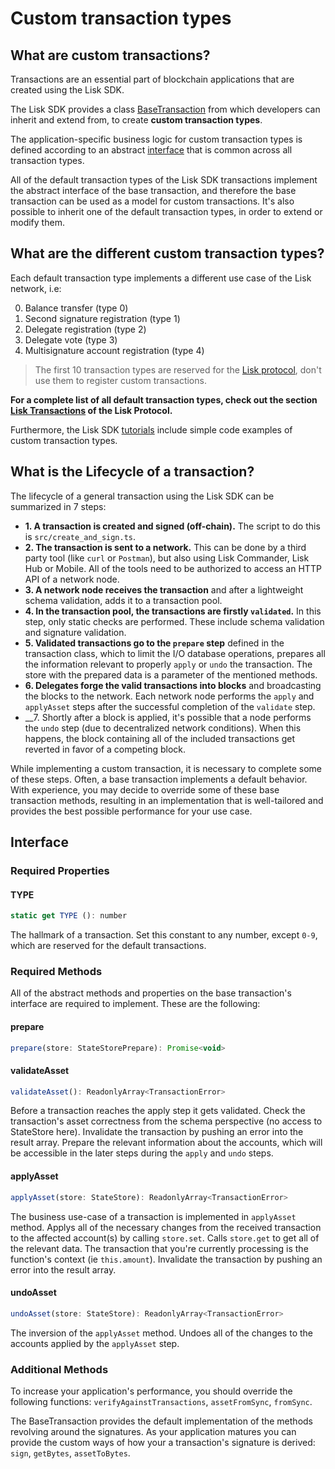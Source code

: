 # Custom transaction types

## What are custom transactions?

Transactions are an essential part of blockchain applications that are created using the Lisk SDK.

The Lisk SDK provides a class [BaseTransaction](https://github.com/LiskHQ/lisk-sdk/blob/development/elements/lisk-transactions/src/base_transaction.ts) from which developers can inherit and extend from, to create __custom transaction types__.

The application-specific business logic for custom transaction types is defined according to an abstract [interface](#interface) that is common across all transaction types.

All of the default transaction types of the Lisk SDK transactions implement the abstract interface of the base transaction, and therefore the base transaction can be used as a model for custom transactions. It's also possible to inherit one of the default transaction types, in order to extend or modify them.

## What are the different custom transaction types?

Each default transaction type implements a different use case of the Lisk network, i.e:

0. Balance transfer (type 0)
1. Second signature registration (type 1)
1. Delegate registration (type 2)
1. Delegate vote (type 3)
1. Multisignature account registration (type 4)

> The first 10 transaction types are reserved for the [Lisk protocol](https://lisk.io/documentation/lisk-protocol), don't use them to register custom transactions.

__For a complete list of all default transaction types, check out the section [Lisk Transactions](https://lisk.io/documentation/lisk-protocol/transactions) of the Lisk Protocol.__

Furthermore, the Lisk SDK [tutorials](tutorials.md) include simple code examples of custom transaction types.

## What is the Lifecycle of a transaction?

The lifecycle of a general transaction using the Lisk SDK can be summarized in 7 steps:

- __1. A transaction is created and signed (off-chain).__ The script to do this is `src/create_and_sign.ts`.
- __2. The transaction is sent to a network.__ This can be done by a third party tool (like `curl` or `Postman`), but also using Lisk Commander, Lisk Hub or Mobile. All of the tools need to be authorized to access an HTTP API of a network node.
- __3. A network node receives the transaction__ and after a lightweight schema validation, adds it to a transaction pool.
- __4. In the transaction pool, the transactions are firstly `validated`.__ In this step, only static checks are performed. These include schema validation and signature validation.
- __5. Validated transactions go to the `prepare` step__ defined in the transaction class, which to limit the I/O database operations, prepares all the information relevant to properly `apply` or `undo` the transaction. The store with the prepared data is a parameter of the mentioned methods.
- __6. Delegates forge the valid transactions into blocks__ and broadcasting the blocks to the network. Each network node performs the `apply` and `applyAsset` steps after the successful completion of the `validate` step.
- __7. Shortly after a block is applied, it's possible that a node performs the `undo` step (due to decentralized network conditions). When this happens, the block containing all of the included transactions get reverted in favor of a competing block.

While implementing a custom transaction, it is necessary to complete some of these steps. Often, a base transaction implements a default behavior. With experience, you may decide to override some of these base transaction methods, resulting in an implementation that is well-tailored and provides the best possible performance for your use case.

## Interface

### Required Properties

#### TYPE

```js
static get TYPE (): number
```

The hallmark of a transaction. Set this constant to any number, except `0-9`, which are reserved for the default transactions.

### Required Methods

All of the abstract methods and properties on the base transaction's interface are required to implement. These are the following:

#### prepare

```js
prepare(store: StateStorePrepare): Promise<void>
```

#### validateAsset

```js
validateAsset(): ReadonlyArray<TransactionError>
```

Before a transaction reaches the apply step it gets validated. Check the transaction's asset correctness from the schema perspective (no access to StateStore here).
Invalidate the transaction by pushing an error into the result array.
Prepare the relevant information about the accounts, which will be accessible in the later steps during the `apply` and `undo` steps.

#### applyAsset

```js
applyAsset(store: StateStore): ReadonlyArray<TransactionError>
```

The business use-case of a transaction is implemented in `applyAsset` method. Applys all of the necessary changes from the received transaction to the affected account(s) by calling `store.set`. Calls `store.get` to get all of the relevant data. The transaction that you're currently processing is the function's context (ie `this.amount`).
Invalidate the transaction by pushing an error into the result array.

#### undoAsset

```js
undoAsset(store: StateStore): ReadonlyArray<TransactionError>
```

The inversion of the `applyAsset` method. Undoes all of the changes to the accounts applied by the `applyAsset` step.

### Additional Methods

To increase your application's performance, you should override the following functions: `verifyAgainstTransactions`, `assetFromSync`, `fromSync`.

The BaseTransaction provides the default implementation of the methods revolving around the signatures.
As your application matures you can provide the custom ways of how your a transaction's signature is derived: `sign`, `getBytes`, `assetToBytes`.
